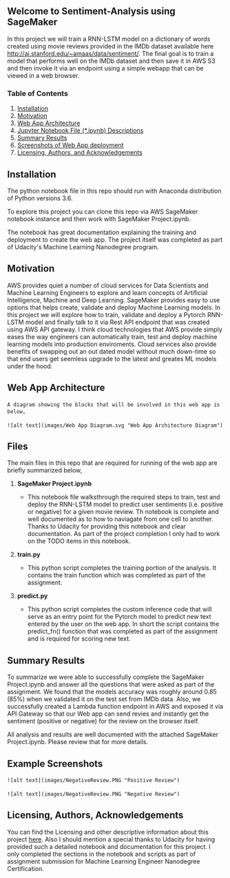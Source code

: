 ## Welcome to Sentiment-Analysis using SageMaker

In this project we will train a RNN-LSTM model on a dictionary of words created using movie reviews provided in the IMDb dataset available here http://ai.stanford.edu/~amaas/data/sentiment/. The final goal is to train a model that performs well on the IMDb dataset and then save it in AWS S3 and then invoke it via an endpoint using a simple webapp that can be viewed in a web browser.
	
### Table of Contents

1. [Installation](#installation)
2. [Motivation](#motivation)
3. [Web App Architecture](#Architecture)
4. [Jupyter Notebook File (*.ipynb) Descriptions](#files)
5. [Summary Results](#summaryresults)
6. [Screenshots of Web App deployment](#screenshots)
7. [Licensing, Authors, and Acknowledgements](#licensing)
	
## Installation <a name="installation"></a>

The python notebook file in this repo should run with Anaconda distribution of Python versions 3.6.

To explore this project you can clone this repo via AWS SageMaker notebook instance and then work with SageMaker Project.ipynb.

The notebook has great documentation explaining the training and deployment to create the web app. The project itself was completed as part of Udacity's Machine Learning Nanodegree program.

## Motivation<a name="motivation"></a>

AWS provides quiet a number of cloud services for Data Scientists and Machine Learning Engineers to explore and learn concepts of Artificial Intelligence, Machine and Deep Learning. SageMaker provides easy to use options that helps create, validate and deploy Machine Learning models. In this project we will explore how to train, validate and deploy a Pytorch RNN-LSTM model and finally talk to it via Rest API endpoint that was created using AWS API gateway. I think cloud technologies that AWS provide simply eases the way engineers can automatically train, test and deploy machine learning models into production enviroments. Cloud services also provide benefits of swapping out an out dated model without much down-time so that end users get seemless upgrade to the latest and greates ML models under the hood.

## Web App Architecture

	A diagram showing the blocks that will be involved in this web app is below,
	
	![alt text](images/Web App Diagram.svg "Web App Architecture Diagram")
	
## Files

The main files in this repo that are required for running of the web app are briefly summarized below,

1. **SageMaker Project.ipynb**
     - This notebook file walksthrough the required steps to train, test and deploy the RNN-LSTM model to predict user sentiments (i.e. positive or negative) for a given movie review. Th notebook is complete and well documented as to how to naviagate from one cell to another. Thanks to Udacity for providing this notebook and clear documentation. As part of the project completion I only had to work on the TODO items in this notebook.
				
2. **train.py**
     - This python script completes the training portion of the analysis. It contains the train function which was completed as part of the assignment.

3. **predict.py**
     - This python script completes the custom inference code that will serve as an entry point for the Pytorch model to predict new text entered by the user on the web app. In short the script contains the predict_fn() function that was completed as part of the assignment and is required for scoring new text.

## Summary Results

To summarize we were able to successfully complete the SageMaker Project.ipynb and answer all the questions that were asked as part of the assignment. We found that the models accuracy was roughly around 0.85 (85%) when we validated it on the test set from IMDb data. Also, we successfully created a Lambda function endpoint in AWS and exposed it via API Gateway so that our Web app can send revies and instantly get the sentiment (positive or negative) for the review on the browser itself.

All analysis and results are well documented with the attached SageMaker Project.ipynb. Please review that for more details.

## Example Screenshots

	![alt text](images/NegativeReview.PNG "Positive Review")
	
	![alt text](images/NegativeReview.PNG "Negative Review")

## Licensing, Authors, Acknowledgements

You can find the Licensing and other descriptive information about this project [here](https://github.com/kart-projects/Sentiment-Analysis/blob/master/LICENSE). Also I should mention a special thanks to Udacity for having provided such a detailed notebook and documentation for this project. I only completed the sections in the notebook and scripts as part of assignment submission for Machine Learning Engineer Nanodegree Certification.